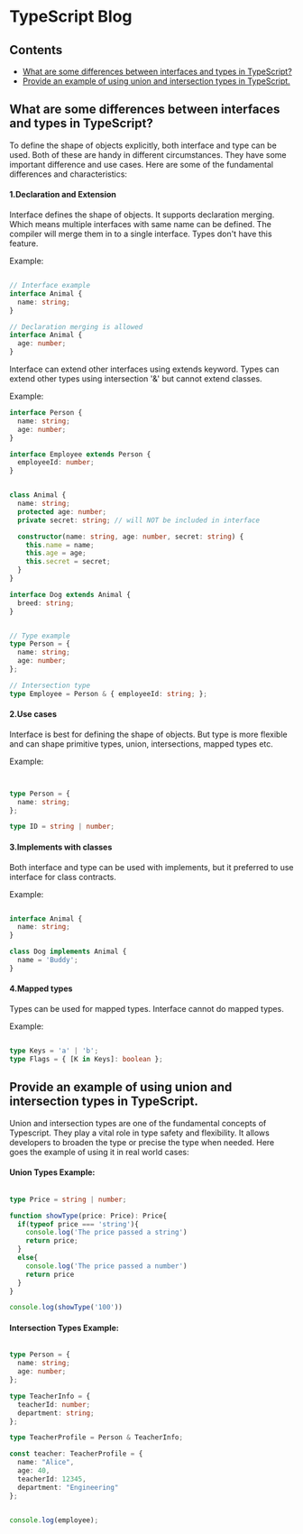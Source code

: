 # TypeScript Blog


## Contents

- [What are some differences between interfaces and types in TypeScript?](#what-are-some-differences-between-interfaces-and-types-in-typescript)
- [Provide an example of using union and intersection types in TypeScript.](#provide-an-example-of-using-union-and-intersection-types-in-typescript)


## What are some differences between interfaces and types in TypeScript?

To define the shape of objects explicitly, both interface and type can be used. Both of these are handy in different circumstances. They have some important difference and use cases. Here are some of the fundamental differences and characteristics:

#### 1.Declaration and Extension

Interface defines the shape of objects. It supports declaration merging. Which means multiple interfaces with same name can be defined. The compiler will merge them in to a single interface. Types don't have this feature.

Example:

```ts

// Interface example
interface Animal {
  name: string;
}

// Declaration merging is allowed
interface Animal { 
  age: number;
}

```

Interface can extend other interfaces using extends keyword. Types can extend other types using intersection '&' but cannot extend classes.

Example:

```ts
interface Person {
  name: string;
  age: number;
}

interface Employee extends Person {
  employeeId: number;
}


class Animal {
  name: string;
  protected age: number;
  private secret: string; // will NOT be included in interface

  constructor(name: string, age: number, secret: string) {
    this.name = name;
    this.age = age;
    this.secret = secret;
  }
}

interface Dog extends Animal {
  breed: string;
}


// Type example
type Person = {
  name: string;
  age: number;
};

// Intersection type
type Employee = Person & { employeeId: string; };


```

#### 2.Use cases

Interface is best for defining the shape of objects. But type is more flexible and can shape primitive types, union, intersections, mapped types etc. 

Example:

```ts


type Person = {
  name: string;
};

type ID = string | number;

```

#### 3.Implements with classes

Both interface and type can be used with implements, but it preferred to use interface for class contracts.

Example:

```ts

interface Animal {
  name: string;
}

class Dog implements Animal {
  name = 'Buddy';
}

```

#### 4.Mapped types 

Types can be used for mapped types. Interface cannot do mapped types.

Example:

```ts

type Keys = 'a' | 'b';
type Flags = { [K in Keys]: boolean };

```

## Provide an example of using union and intersection types in TypeScript. 

Union and intersection types are one of the fundamental concepts of Typescript. They play a vital role in type safety and flexibility. It allows developers to broaden the type or precise the type when needed. Here goes the example of using it in real world cases:

#### Union Types Example: 

```ts

type Price = string | number;

function showType(price: Price): Price{
  if(typeof price === 'string'){
    console.log('The price passed a string')
    return price;
  }
  else{
    console.log('The price passed a number')
    return price
  }
}

console.log(showType('100'))

```

#### Intersection Types Example:

```ts

type Person = {
  name: string;
  age: number;
};

type TeacherInfo = {
  teacherId: number;
  department: string;
};

type TeacherProfile = Person & TeacherInfo;

const teacher: TeacherProfile = {
  name: "Alice",
  age: 40,
  teacherId: 12345,
  department: "Engineering"
};


console.log(employee);

```


